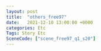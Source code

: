 ```yaml
---
layout: post
title:  "others_free97"
date:   2021-12-10 13:00:00 +0000
categories: Etc
Tags: Story Etc
SceneCode: ["scene_free97_q1_s20"]
---
```

